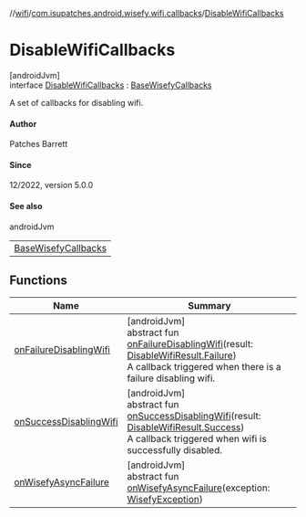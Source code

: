 //[wifi](../../../index.md)/[com.isupatches.android.wisefy.wifi.callbacks](../index.md)/[DisableWifiCallbacks](index.md)

# DisableWifiCallbacks

[androidJvm]\
interface [DisableWifiCallbacks](index.md) : [BaseWisefyCallbacks](../../../../core/core/com.isupatches.android.wisefy.core.base/-base-wisefy-callbacks/index.md)

A set of callbacks for disabling wifi.

#### Author

Patches Barrett

#### Since

12/2022, version 5.0.0

#### See also

androidJvm

| |
|---|
| [BaseWisefyCallbacks](../../../../core/core/com.isupatches.android.wisefy.core.base/-base-wisefy-callbacks/index.md) |

## Functions

| Name | Summary |
|---|---|
| [onFailureDisablingWifi](on-failure-disabling-wifi.md) | [androidJvm]<br>abstract fun [onFailureDisablingWifi](on-failure-disabling-wifi.md)(result: [DisableWifiResult.Failure](../../com.isupatches.android.wisefy.wifi.entities/-disable-wifi-result/-failure/index.md))<br>A callback triggered when there is a failure disabling wifi. |
| [onSuccessDisablingWifi](on-success-disabling-wifi.md) | [androidJvm]<br>abstract fun [onSuccessDisablingWifi](on-success-disabling-wifi.md)(result: [DisableWifiResult.Success](../../com.isupatches.android.wisefy.wifi.entities/-disable-wifi-result/-success/index.md))<br>A callback triggered when wifi is successfully disabled. |
| [onWisefyAsyncFailure](../-is-wifi-enabled-callbacks/index.md#-2014443064%2FFunctions%2F-1859834656) | [androidJvm]<br>abstract fun [onWisefyAsyncFailure](../-is-wifi-enabled-callbacks/index.md#-2014443064%2FFunctions%2F-1859834656)(exception: [WisefyException](../../../../core/core/com.isupatches.android.wisefy.core.exceptions/-wisefy-exception/index.md)) |
